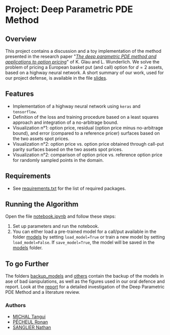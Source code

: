 # Project: Deep Parametric PDE Method

## Overview
This project contains a discussion and a toy implementation of the method presented in the research paper "[<i>The deep parametric PDE method and applications to option pricing</i>](https://doi.org/10.1016/j.amc.2022.127355)" of K. Glau and L. Wunderlich. We solve the problem of pricing a European basket put (and call) option for $d=2$ assets, based on a highway neural network. A short summary of our work, used for our project defense, is available in the file [slides](slides.pdf).

## Features
- Implementation of a highway neural network using `keras` and `tensorflow`.
- Definition of the loss and training procedure based on a least squares approach and integration of a no-arbitrage bound.
- Visualization n°1: option price, residual (option price minus no-arbitrage bound), and error (compared to a reference pricer) surfaces based on the two assets spot prices.
- Visualization n°2: option price vs. option price obtained through call-put parity surfaces based on the two assets spot prices.
- Visualization n°2: comparison of option price vs. reference option price for randomly sampled points in the domain.

## Requirements
- See [requirements.txt](requirements.txt) for the list of required packages.

## Running the Algorithm
Open the file [notebook.ipynb](notebook.ipynb) and follow these steps:
1. Set up parameters and run the notebook.
2. You can either load a pre-trained model for a call/put available in the folder [models](models/) by setting `load_model=True` or train a new model by setting `load_model=False`. If `save_model=True`, the model will be saved in the [models](models/) folder.

## To go Further
The folders [backup_models](backup_models/) and [others](others/) contain the backup of the models in ase of bad ùanipulations, as well as the figures used in our oral defence and report.
Look at the [report](report.pdf) for a detailed investigation of the Deep Parametric PDE Method and a literature review.

### Authors
- [MICHAL Tangui](https://github.com/mtangui)
- [PÉCHEUL Ronan](https://github.com/Dracdarc)
- [SANGLIER Nathan](https://github.com/Nathan-Sanglier)
